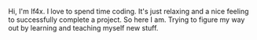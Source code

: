Hi,
I'm If4x. I love to spend time coding. It's just relaxing and a nice feeling to successfully complete a project. 
So here I am. Trying to figure my way out by learning and teaching myself new stuff.

<!---
If4x/If4x is a ✨ special ✨ repository because its `README.md` (this file) appears on your GitHub profile.
You can click the Preview link to take a look at your changes.
--->

